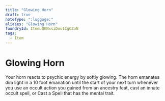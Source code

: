 ```yaml
---
title: "Glowing Horn"
draft: true
noteType: ":luggage:"
aliases: "Glowing Horn"
foundryId: Item.QKNxsiDoo1CgOZoN
tags:
  - Item
---
```


# Glowing Horn

Your horn reacts to psychic energy by softly glowing. The horn emanates dim light in a 10 foot emanation until the start of your next turn whenever you use an occult action you gained from an ancestry feat, cast an innate occult spell, or Cast a Spell that has the mental trait.
